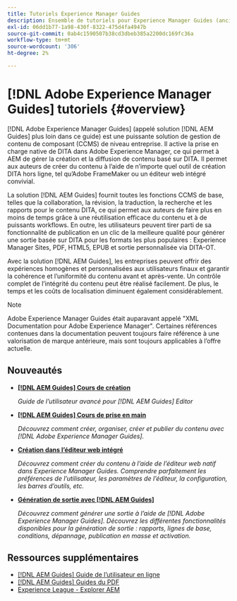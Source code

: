 ```yaml
---
title: Tutoriels Experience Manager Guides
description: Ensemble de tutoriels pour Experience Manager Guides (anciennement XML Documentation pour Adobe Experience Manager).
exl-id: 06dd1b77-1a98-430f-8322-475d4fa4947b
source-git-commit: 0ab4c1590507b38cd3dbeb385a2200dc169fc36a
workflow-type: tm+mt
source-wordcount: '306'
ht-degree: 2%

---
```


# [!DNL Adobe Experience Manager Guides] tutoriels {#overview}

[!DNL Adobe Experience Manager Guides] (appelé solution [!DNL AEM Guides] plus loin dans ce guide) est une puissante solution de gestion de contenu de composant (CCMS) de niveau entreprise. Il active la prise en charge native de DITA dans Adobe Experience Manager, ce qui permet à AEM de gérer la création et la diffusion de contenu basé sur DITA. Il permet aux auteurs de créer du contenu à l’aide de n’importe quel outil de création DITA hors ligne, tel qu’Adobe FrameMaker ou un éditeur web intégré convivial.

La solution [!DNL AEM Guides] fournit toutes les fonctions CCMS de base, telles que la collaboration, la révision, la traduction, la recherche et les rapports pour le contenu DITA, ce qui permet aux auteurs de faire plus en moins de temps grâce à une réutilisation efficace du contenu et à de puissants workflows. En outre, les utilisateurs peuvent tirer parti de sa fonctionnalité de publication en un clic de la meilleure qualité pour générer une sortie basée sur DITA pour les formats les plus populaires : Experience Manager Sites, PDF, HTML5, EPUB et sortie personnalisée via DITA-OT.

Avec la solution [!DNL AEM Guides], les entreprises peuvent offrir des expériences homogènes et personnalisées aux utilisateurs finaux et garantir la cohérence et l’uniformité du contenu avant et après-vente. Un contrôle complet de l’intégrité du contenu peut être réalisé facilement. De plus, le temps et les coûts de localisation diminuent également considérablement.

>[!NOTE]
> 
> Adobe Experience Manager Guides était auparavant appelé &quot;XML Documentation pour Adobe Experience Manager&quot;. Certaines références contenues dans la documentation peuvent toujours faire référence à une valorisation de marque antérieure, mais sont toujours applicables à l’offre actuelle.

## Nouveautés

* **[[!DNL AEM Guides] Cours de création](course-3/overview.md)**

  *Guide de l’utilisateur avancé pour [!DNL AEM Guides] Editor*

* **[[!DNL AEM Guides] Cours de prise en main](course-1/overview.md)**

  *Découvrez comment créer, organiser, créer et publier du contenu avec [!DNL Adobe Experience Manager Guides].*

* **[Création dans l’éditeur web intégré](course-3/overview.md)**

  *Découvrez comment créer du contenu à l’aide de l’éditeur web natif dans Experience Manager Guides. Comprendre parfaitement les préférences de l’utilisateur, les paramètres de l’éditeur, la configuration, les barres d’outils, etc.*

* **[Génération de sortie avec [!DNL AEM Guides]](course-2/overview.md)**

  *Découvrez comment générer une sortie à l’aide de [!DNL Adobe Experience Manager Guides]. Découvrez les différentes fonctionnalités disponibles pour la génération de sortie : rapports, lignes de base, conditions, dépannage, publication en masse et activation.*


## Ressources supplémentaires

* [[!DNL AEM Guides] Guide de l’utilisateur en ligne](https://help.adobe.com/en_US/xml-documentation-for-adobe-experience-manager/index.html)
* [[!DNL AEM Guides] Guides du PDF](https://helpx.adobe.com/support/xml-documentation-for-experience-manager.html)
* [Experience League - Explorer AEM](https://experienceleague.adobe.com/?lang=fr#recommended/solutions/experience-manager)
